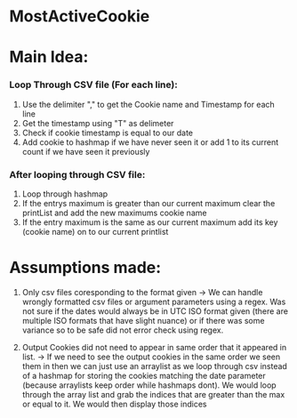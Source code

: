 # MostActiveCookie



# Main Idea: 
### Loop Through CSV file (For each line):
1) Use the delimiter "," to get the Cookie name and Timestamp for each line
2) Get the timestamp using "T" as delimeter
2) Check if cookie timestamp is equal to our date
3) Add cookie to hashmap if we have never seen it or add 1 to its current count if we have seen it previously

### After looping through CSV file:
 1) Loop through hashmap 
 2) If the entrys maximum is greater than our current maximum clear the printList and add the new maximums cookie name
 3) If the entry maximum is the same as our current maximum add its key (cookie name) on to our current printlist


# Assumptions made: 
1) Only csv files coresponding to the format given -> We can handle wrongly formatted csv files or argument parameters using a regex. 
   Was not sure if the dates would always be in UTC ISO format given (there are multiple ISO formats that have slight nuance) or if there was some variance so to be safe did not error check using regex.

2) Output Cookies did not need to appear in same order that it appeared in list. -> If we need to see the output cookies in the same order we seen them in then we can just use an arraylist as we loop through csv instead of a hashmap for storing the cookies matching the date parameter (because arraylists keep order while hashmaps dont).
We would loop through the array list and grab the indices that are greater than the max or equal to it. We would then display those indices 

